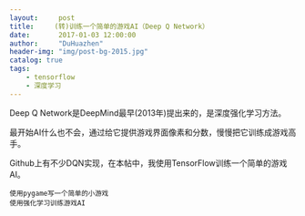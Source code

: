 ```yaml
---
layout:     post
title:     (转)训练一个简单的游戏AI（Deep Q Network）
date:       2017-01-03 12:00:00
author:     "DuHuazhen"
header-img: "img/post-bg-2015.jpg"
catalog: true
tags:
    - tensorflow
    - 深度学习
---
```


Deep Q Network是DeepMind最早(2013年)提出来的，是深度强化学习方法。

最开始AI什么也不会，通过给它提供游戏界面像素和分数，慢慢把它训练成游戏高手。

Github上有不少DQN实现，在本帖中，我使用TensorFlow训练一个简单的游戏AI。

    使用pygame写一个简单的小游戏
    使用强化学习训练游戏AI
